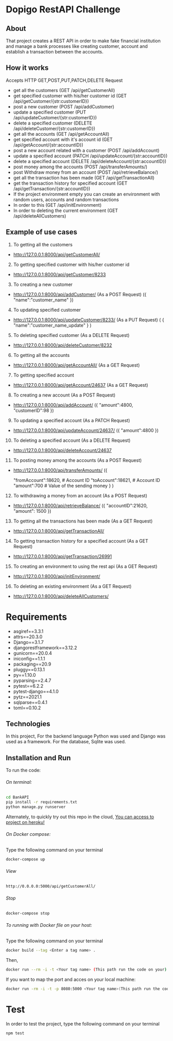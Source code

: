 # Dopigo RestAPI Challenge
## About
That project creates a REST API in order to make fake financial institution and manage a bank processes like creating customer, account and establish a transaction between the accounts.

## How it works
Accepts HTTP GET,POST,PUT,PATCH,DELETE Request
* get all the customers (GET /api/getCustomerAll)
* get specified customer with his/her customer id (GET /api/getCustomer/{str:customerID})
* post a new customer (POST /api/addCustomer)
* update a specified customer (PUT /api/updateCustomer/{str:customerID})
* delete a specified customer (DELETE /api/deleteCustomer/{str:customerID})
* get all the accounts (GET /api/getAccountAll)
* get specified account with it's account id (GET /api/getAccount/{str:accountID})
* post a new account related with a customer (POST /api/addAccount)
* update a specified account (PATCH /api/updateAccount/{str:accountID})
* delete a specified account (DELETE /api/deleteAccount/{str:accountID})
* post money among the accounts (POST /api/transferAmounts/)
* post Withdraw money from an account (POST /api/retrieveBalance/)
* get all the transaction has been made (GET /api/getTransactionAll)
* get the transaction history for specified account (GET /api/getTransaction/{str:accountID})
* If the project environment empty you can create an environment with random users, accounts and random transactions
* In order to this (GET /api/initEnvironment)
* In order to deleting the current environment (GET /api/deleteAllCustomers)

## Example of use cases
1. To getting all the customers
* http://127.0.0.1:8000/api/getCustomerAll/
2. To getting specified customer with his/her customer id
* http://127.0.0.1:8000/api/getCustomer/8233
3. To creating a new customer
* http://127.0.0.1:8000/api/addCustomer/ (As a POST Request) ({
    "name":"customer_name"
})
4. To updating specified customer
* http://127.0.0.1:8000/api/updateCustomer/8233/ (As a PUT Request) (
{
    "name":"customer_name_update"
}
)
5. To deleting specified customer (As a DELETE Request)
* http://127.0.0.1:8000/api/deleteCustomer/8232
6. To getting all the accounts
* http://127.0.0.1:8000/api/getAccountAll/ (As a GET Request)
7. To getting specified account
* http://127.0.0.1:8000/api/getAccount/24637 (As a GET Request)
8. To creating a new account (As a POST Request)
* http://127.0.0.1:8000/api/addAccount/
({
    "amount":4800,
    "customerID":98
})
9. To updating a specified account (As a PATCH Request)
* http://127.0.0.1:8000/api/updateAccount/24637/
({
    "amount":4800
})
10. To deleting a specified account (As a DELETE Request)
* http://127.0.0.1:8000/api/deleteAccount/24637
11. To posting money among the accounts (As a POST Request)
* http://127.0.0.1:8000/api/transferAmounts/
({

    "fromAccount":18620, # Account ID
    "toAccount":18621, # Account ID
    "amount":700 # Value of the sending money
}
)
12. To withdrawing a money from an account (As a POST Request)
* http://127.0.0.1:8000/api/retrieveBalance/
({
    "accountID":21620, 
    "amount": 1500
})
13. To getting all the transactions has been made (As a GET Request)
* http://127.0.0.1:8000/api/getTransactionAll/
14. To getting transaction history for a specified account (As a GET Request)
* http://127.0.0.1:8000/api/getTransaction/26991
15. To creating an environment to using the rest api (As a GET Request)
* http://127.0.0.1:8000/api/initEnvironment/
16. To deleting an existing environment (As a GET Request)
* http://127.0.0.1:8000/api/deleteAllCustomers/

# Requirements
* asgiref==3.3.1
* attrs==20.3.0
* Django==3.1.7
* djangorestframework==3.12.2
* gunicorn==20.0.4
* iniconfig==1.1.1
* packaging==20.9
* pluggy==0.13.1
* py==1.10.0
* pyparsing==2.4.7
* pytest==6.2.2
* pytest-django==4.1.0
* pytz==2021.1
* sqlparse==0.4.1
* toml==0.10.2
## Technologies
In this project, For the backend language Python was used and Django was used as a framework.
For the database, Sqlite was used.
## Installation and Run
To run the code:

###### On terminal:
 ```bash
cd BankAPI
pip install -r requirements.txt
python manage.py runserver
```

Alternately, to quickly try out this repo in the cloud, [You can access to project on heroku!](https://dopigorestchallenge.herokuapp.com/getCustomerAll)
###### On Docker compose: 
Type the following command on your terminal
```bash
docker-compose up
```
###### View
```bash
http://0.0.0.0:5000/api/getCustomerAll/
```
###### Stop
```bash
docker-compose stop
```
###### To running with Docker file on your host: 
Type the following command on your terminal
```bash
docker build --tag <Enter a tag name> .
```
Then,
```bash
docker run --rm -i -t <Your tag name> (This path run the code on your)
```
If you want to map the port and acces on your local machine:
```bash
docker run -rm -i -t -p 8080:5000 <Your tag name>(This path run the code on your)
```
# Test
In order to test the project, type the following command on your terminal
```bash
npm test

```
